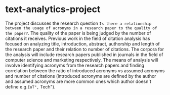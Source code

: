 # text-analytics-project
The project discusses the research question ``Is there a relationship between the usage of acronyms in a research paper to the quality of the paper?``. The quality of the paper is being judged by the number of citations it receives. Previous work in the field of citation analysis has focused on analyzing title, introduction, abstract, authorship and length of the research paper and their relation to number of citations. The corpora for the analysis will include research papers published in journals in the field of computer science and marketing respectively. The means of analysis will involve identifying acronyms from the research papers and finding correlation between the ratio of introduced acronyms vs assumed acronyms and number of citations (introduced acronyms are defined by the author and assumed acronyms are more common ones which author doesn't define e.g.`` IoT", `` Tech").
